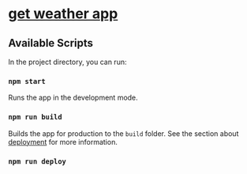 # [get weather app](https://Layrovell.github.io/weather-app)

## Available Scripts
In the project directory, you can run:

### `npm start`
Runs the app in the development mode.

### `npm run build`
Builds the app for production to the `build` folder.
See the section about [deployment](https://facebook.github.io/create-react-app/docs/deployment) for more information.

### `npm run deploy`
